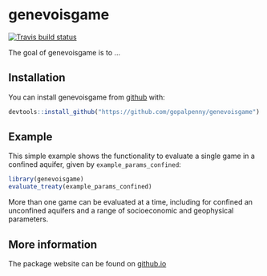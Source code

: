 
# genevoisgame

<!-- badges: start -->
[![Travis build status](https://travis-ci.org/gopalpenny/genevoisgame.svg?branch=master)](https://travis-ci.org/gopalpenny/genevoisgame)
<!-- badges: end -->

The goal of genevoisgame is to ...

## Installation

You can install genevoisgame from [github](https://github.com/gopalpenny/genevoisgame) with:

``` r
devtools::install_github("https://github.com/gopalpenny/genevoisgame")
```

## Example

This simple example shows the functionality to evaluate a single game in a confined aquifer, given by `example_params_confined`:

``` r
library(genevoisgame)
evaluate_treaty(example_params_confined)
```

More than one game can be evaluated at a time, including for confined an unconfined aquifers and a range of socioeconomic and geophysical parameters. 

## More information

The package website can be found on [github.io](https://gopalpenny.github.io/genevoisgame/index.html)
